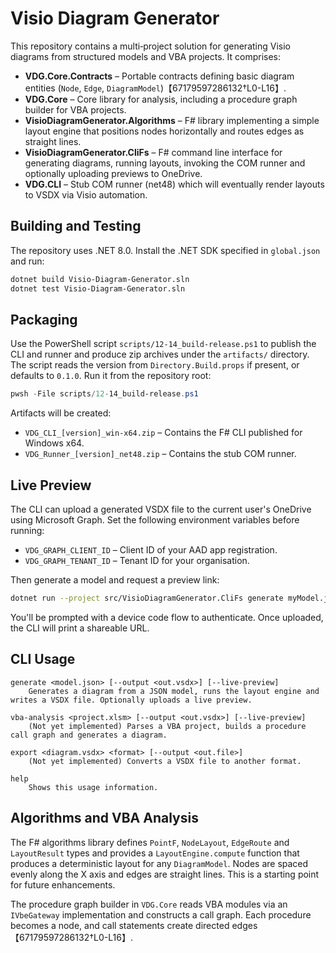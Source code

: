 # Visio Diagram Generator

This repository contains a multi‐project solution for generating Visio diagrams from structured models and VBA projects. It comprises:

* **VDG.Core.Contracts** – Portable contracts defining basic diagram entities (`Node`, `Edge`, `DiagramModel`)【67179597286132†L0-L16】.
* **VDG.Core** – Core library for analysis, including a procedure graph builder for VBA projects.
* **VisioDiagramGenerator.Algorithms** – F# library implementing a simple layout engine that positions nodes horizontally and routes edges as straight lines.
* **VisioDiagramGenerator.CliFs** – F# command line interface for generating diagrams, running layouts, invoking the COM runner and optionally uploading previews to OneDrive.
* **VDG.CLI** – Stub COM runner (net48) which will eventually render layouts to VSDX via Visio automation.

## Building and Testing

The repository uses .NET 8.0. Install the .NET SDK specified in `global.json` and run:

```bash
dotnet build Visio-Diagram-Generator.sln
dotnet test Visio-Diagram-Generator.sln
```

## Packaging

Use the PowerShell script `scripts/12-14_build-release.ps1` to publish the CLI and runner and produce zip archives under the `artifacts/` directory. The script reads the version from `Directory.Build.props` if present, or defaults to `0.1.0`. Run it from the repository root:

```powershell
pwsh -File scripts/12-14_build-release.ps1
```

Artifacts will be created:

* `VDG_CLI_[version]_win-x64.zip` – Contains the F# CLI published for Windows x64.
* `VDG_Runner_[version]_net48.zip` – Contains the stub COM runner.

## Live Preview

The CLI can upload a generated VSDX file to the current user's OneDrive using Microsoft Graph. Set the following environment variables before running:

* `VDG_GRAPH_CLIENT_ID` – Client ID of your AAD app registration.
* `VDG_GRAPH_TENANT_ID` – Tenant ID for your organisation.

Then generate a model and request a preview link:

```bash
dotnet run --project src/VisioDiagramGenerator.CliFs generate myModel.json --output myModel.vsdx --live-preview
```

You'll be prompted with a device code flow to authenticate. Once uploaded, the CLI will print a shareable URL.

## CLI Usage

```
generate <model.json> [--output <out.vsdx>] [--live-preview]
    Generates a diagram from a JSON model, runs the layout engine and writes a VSDX file. Optionally uploads a live preview.

vba-analysis <project.xlsm> [--output <out.vsdx>] [--live-preview]
    (Not yet implemented) Parses a VBA project, builds a procedure call graph and generates a diagram.

export <diagram.vsdx> <format> [--output <out.file>]
    (Not yet implemented) Converts a VSDX file to another format.

help
    Shows this usage information.
```

## Algorithms and VBA Analysis

The F# algorithms library defines `PointF`, `NodeLayout`, `EdgeRoute` and `LayoutResult` types and provides a `LayoutEngine.compute` function that produces a deterministic layout for any `DiagramModel`. Nodes are spaced evenly along the X axis and edges are straight lines. This is a starting point for future enhancements.

The procedure graph builder in `VDG.Core` reads VBA modules via an `IVbeGateway` implementation and constructs a call graph. Each procedure becomes a node, and call statements create directed edges【67179597286132†L0-L16】.
